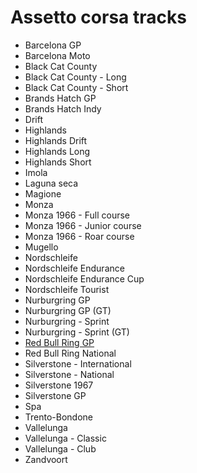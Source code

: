 # Assetto corsa tracks

* Barcelona GP
* Barcelona Moto
* Black Cat County
* Black Cat County - Long
* Black Cat County - Short
* Brands Hatch GP
* Brands Hatch Indy
* Drift
* Highlands
* Highlands Drift
* Highlands Long
* Highlands Short
* Imola
* Laguna seca
* Magione
* Monza
* Monza 1966 - Full course
* Monza 1966 - Junior course
* Monza 1966 - Roar course
* Mugello
* Nordschleife
* Nordschleife Endurance
* Nordschleife Endurance Cup
* Nordschleife Tourist
* Nurburgring GP
* Nurburgring GP (GT)
* Nurburgring - Sprint
* Nurburgring - Sprint (GT)
* [Red Bull Ring GP](./red_bull_ring_gp)
* Red Bull Ring National
* Silverstone - International
* Silverstone - National
* Silverstone 1967
* Silverstone GP
* Spa
* Trento-Bondone
* Vallelunga
* Vallelunga - Classic
* Vallelunga - Club
* Zandvoort
